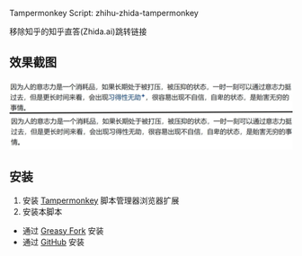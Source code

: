 Tampermonkey Script:  zhihu-zhida-tampermonkey

移除知乎的知乎直答(Zhida.ai)跳转链接

## 效果截图

![Screenshot](Screenshot.jpg)

## 安装

1. 安装 [Tampermonkey](https://www.tampermonkey.net) 脚本管理器浏览器扩展
2. 安装本脚本
 - 通过 [Greasy Fork](https://greasyfork.org/en/scripts/553164) 安装
 - 通过 [GitHub](https://github.com/ittuann/zhihu-zhida-tampermonkey/releases/latest/download/script.user.js) 安装
